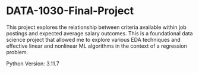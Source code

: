 # DATA-1030-Final-Project
This project explores the relationship between criteria available within job postings and expected average salary outcomes. This is a foundational data science project that allowed me to explore various EDA techniques and effective linear and nonlinear ML algorithms in the context of a regression problem. 

Python Version: 3.11.7
